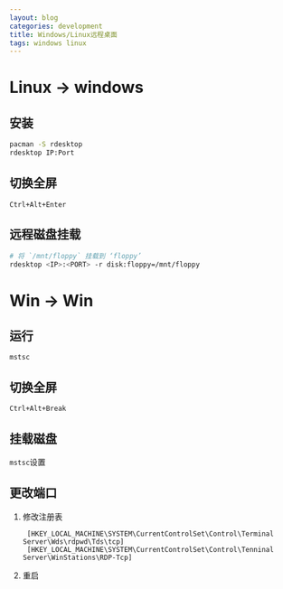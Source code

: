 ```yaml
---
layout: blog
categories: development
title: Windows/Linux远程桌面
tags: windows linux
---
```


# Linux -> windows

## 安装

```bash
pacman -S rdesktop
rdesktop IP:Port
```

## 切换全屏

`Ctrl+Alt+Enter`

## 远程磁盘挂载

```bash
# 将 `/mnt/floppy` 挂载到 ‘floppy’
rdesktop <IP>:<PORT> -r disk:floppy=/mnt/floppy   
```

# Win -> Win


## 运行

`mstsc`

## 切换全屏

`Ctrl+Alt+Break`

## 挂载磁盘

`mstsc`设置

## 更改端口

1. 修改注册表

		[HKEY_LOCAL_MACHINE\SYSTEM\CurrentControlSet\Control\Terminal Server\Wds\rdpwd\Tds\tcp]
		[HKEY_LOCAL_MACHINE\SYSTEM\CurrentControlSet\Control\Tenninal Server\WinStations\RDP-Tcp]
		
3. 重启
